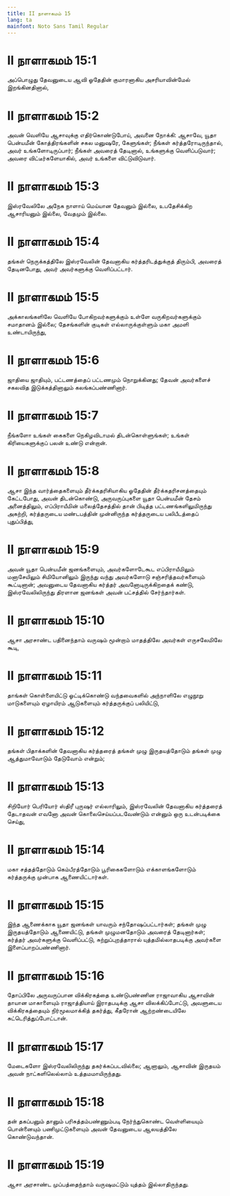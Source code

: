 ```yaml
---
title: II நாளாகமம் 15
lang: ta
mainfont: Noto Sans Tamil Regular
---
```


# II நாளாகமம் 15:1

அப்பொழுது தேவனுடைய ஆவி ஓதேதின் குமாரனாகிய அசரியாவின்மேல் இறங்கினதினால்,

# II நாளாகமம் 15:2

அவன் வெளியே ஆசாவுக்கு எதிர்கொண்டுபோய், அவனை நோக்கி: ஆசாவே, யூதா பென்யமீன் கோத்திரங்களின் சகல மனுஷரே, கேளுங்கள்; நீங்கள் கர்த்தரோடிருந்தால், அவர் உங்களோடிருப்பார்; நீங்கள் அவரைத் தேடினால், உங்களுக்கு வெளிப்படுவார்; அவரை விட்டீர்களேயாகில், அவர் உங்களை விட்டுவிடுவார்.

# II நாளாகமம் 15:3

இஸ்ரவேலிலே அநேக நாளாய் மெய்யான தேவனும் இல்லை, உபதேசிக்கிற ஆசாரியனும் இல்லை, வேதமும் இல்லை.

# II நாளாகமம் 15:4

தங்கள் நெருக்கத்திலே இஸ்ரவேலின் தேவனாகிய கர்த்தரிடத்துக்குத் திரும்பி, அவரைத் தேடினபோது, அவர் அவர்களுக்கு வெளிப்பட்டார்.

# II நாளாகமம் 15:5

அக்காலங்களிலே வெளியே போகிறவர்களுக்கும் உள்ளே வருகிறவர்களுக்கும் சமாதானம் இல்லை; தேசங்களின் குடிகள் எல்லாருக்குள்ளும் மகா அமளி உண்டாயிருந்து,

# II நாளாகமம் 15:6

ஜாதியை ஜாதியும், பட்டணத்தைப் பட்டணமும் நொறுக்கினது; தேவன் அவர்களைச் சகலவித இடுக்கத்தினாலும் கலங்கப்பண்ணினார்.

# II நாளாகமம் 15:7

நீங்களோ உங்கள் கைகளை நெகிழவிடாமல் திடன்கொள்ளுங்கள்; உங்கள் கிரியைகளுக்குப் பலன் உண்டு என்றான்.

# II நாளாகமம் 15:8

ஆசா இந்த வார்த்தைகளையும் தீர்க்கதரிசியாகிய ஓதேதின் தீர்க்கதரிசனத்தையும் கேட்டபோது, அவன் திடன்கொண்டு, அருவருப்புகளை யூதா பென்யமீன் தேசம் அனைத்திலும், எப்பிராயீமின் மலைத்தேசத்தில் தான் பிடித்த பட்டணங்களிலுமிருந்து அகற்றி, கர்த்தருடைய மண்டபத்தின் முன்னிருந்த கர்த்தருடைய பலிபீடத்தைப் புதுப்பித்து,

# II நாளாகமம் 15:9

அவன் யூதா பென்யமீன் ஜனங்களையும், அவர்களோடேகூட எப்பிராயீமிலும் மனாசேயிலும் சிமியோனிலும் இருந்து வந்து அவர்களோடு சஞ்சரித்தவர்களையும் கூட்டினான்; அவனுடைய தேவனாகிய கர்த்தர் அவனோடிருக்கிறதைக் கண்டு, இஸ்ரவேலிலிருந்து திரளான ஜனங்கள் அவன் பட்சத்தில் சேர்ந்தார்கள்.

# II நாளாகமம் 15:10

ஆசா அரசாண்ட பதினைந்தாம் வருஷம் மூன்றாம் மாதத்திலே அவர்கள் எருசலேமிலே கூடி,

# II நாளாகமம் 15:11

தாங்கள் கொள்ளையிட்டு ஓட்டிக்கொண்டு வந்தவைகளில் அந்நாளிலே எழுநூறு மாடுகளையும் ஏழாயிரம் ஆடுகளையும் கர்த்தருக்குப் பலியிட்டு,

# II நாளாகமம் 15:12

தங்கள் பிதாக்களின் தேவனாகிய கர்த்தரைத் தங்கள் முழு இருதயத்தோடும் தங்கள் முழு ஆத்துமாவோடும் தேடுவோம் என்றும்;

# II நாளாகமம் 15:13

சிறியோர் பெரியோர் ஸ்திரீ புருஷர் எல்லாரிலும், இஸ்ரவேலின் தேவனாகிய கர்த்தரைத் தேடாதவன் எவனோ அவன் கொலைசெய்யப்படவேண்டும் என்னும் ஒரு உடன்படிக்கை செய்து,

# II நாளாகமம் 15:14

மகா சத்தத்தோடும் கெம்பீரத்தோடும் பூரிகைகளோடும் எக்காளங்களோடும் கர்த்தருக்கு முன்பாக ஆணையிட்டார்கள்.

# II நாளாகமம் 15:15

இந்த ஆணைக்காக யூதா ஜனங்கள் யாவரும் சந்தோஷப்பட்டார்கள்; தங்கள் முழு இருதயத்தோடும் ஆணையிட்டு, தங்கள் முழுமனதோடும் அவரைத் தேடினார்கள்; கர்த்தர் அவர்களுக்கு வெளிப்பட்டு, சுற்றுப்புறத்தாரால் யுத்தமில்லாதபடிக்கு அவர்களை இளைப்பாறப்பண்ணினார்.

# II நாளாகமம் 15:16

தோப்பிலே அருவருப்பான விக்கிரகத்தை உண்டுபண்ணின ராஜாவாகிய ஆசாவின் தாயான மாகாளையும் ராஜாத்தியாய் இராதபடிக்கு ஆசா விலக்கிப்போட்டு, அவளுடைய விக்கிரகத்தையும் நிர்மூலமாக்கித் தகர்த்து, கீதரோன் ஆற்றண்டையிலே சுட்டெரித்துப்போட்டான்.

# II நாளாகமம் 15:17

மேடைகளோ இஸ்ரவேலிலிருந்து தகர்க்கப்படவில்லை; ஆனாலும், ஆசாவின் இருதயம் அவன் நாட்களிலெல்லாம் உத்தமமாயிருந்தது.

# II நாளாகமம் 15:18

தன் தகப்பனும் தானும் பரிசுத்தம்பண்ணும்படி நேர்ந்துகொண்ட வெள்ளியையும் பொன்னையும் பணிமுட்டுகளையும் அவன் தேவனுடைய ஆலயத்திலே கொண்டுவந்தான்.

# II நாளாகமம் 15:19

ஆசா அரசாண்ட முப்பத்தைந்தாம் வருஷமட்டும் யுத்தம் இல்லாதிருந்தது.

